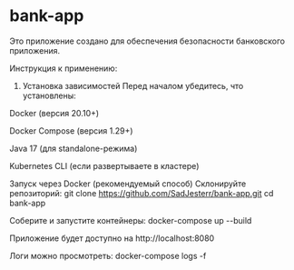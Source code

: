 # bank-app

Это приложение создано для обеспечения безопасности банковского приложения. 

Инструкция к применению:

1. Установка зависимостей
Перед началом убедитесь, что установлены:

Docker (версия 20.10+)

Docker Compose (версия 1.29+)

Java 17 (для standalone-режима)

Kubernetes CLI (если развертываете в кластере)

Запуск через Docker (рекомендуемый способ)
Склонируйте репозиторий:
git clone https://github.com/SadJesterr/bank-app.git
cd bank-app

Соберите и запустите контейнеры:
docker-compose up --build

Приложение будет доступно на http://localhost:8080

Логи можно просмотреть: docker-compose logs -f
